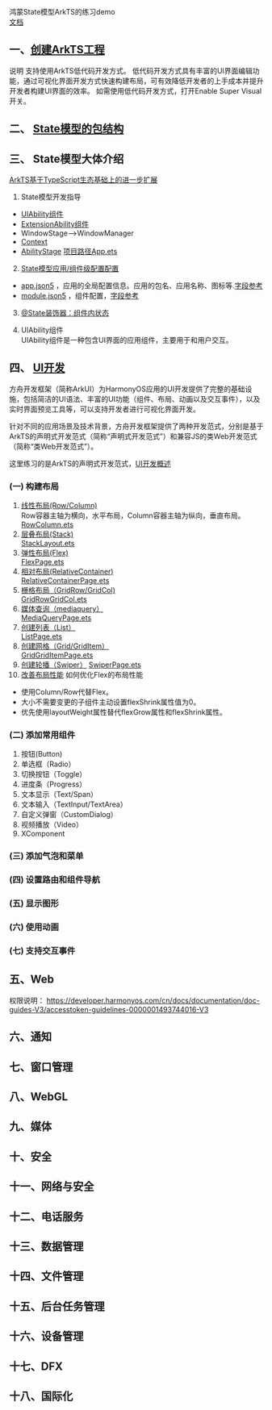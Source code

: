 鸿蒙State模型ArkTS的练习demo   
[文档](https://developer.harmonyos.com/cn/docs/documentation/doc-guides-V3/stage-model-development-overview-0000001427744552-V3)

## 一、[创建ArkTS工程](https://developer.harmonyos.com/cn/docs/documentation/doc-guides-V3/start-with-ets-stage-0000001477980905-V3)

说明
支持使用ArkTS低代码开发方式。
低代码开发方式具有丰富的UI界面编辑功能，通过可视化界面开发方式快速构建布局，可有效降低开发者的上手成本并提升开发者构建UI界面的效率。
如需使用低代码开发方式，打开Enable Super Visual开关。

## 二、 [State模型的包结构](https://developer.harmonyos.com/cn/docs/documentation/doc-guides-V3/application-package-structure-stage-0000001478061425-V3)

## 三、 State模型大体介绍

[ArkTS基于TypeScript生态基础上的进一步扩展](https://developer.harmonyos.com/cn/docs/documentation/doc-guides-V3/arkts-get-started-0000001504769321-V3)

1. State模型开发指导

* [UIAbility组件](https://developer.harmonyos.com/cn/docs/documentation/doc-guides-V3/uiability-overview-0000001477980929-V3)
* [ExtensionAbility组件](https://developer.harmonyos.com/cn/docs/documentation/doc-guides-V3/4_3extensionability_u7ec4_u4ef6-0000001478340873-V3)
* WindowStage-->WindowManager
* [Context](https://developer.harmonyos.com/cn/docs/documentation/doc-guides-V3/application-context-stage-0000001427744560-V3)
* [ AbilityStage](https://developer.harmonyos.com/cn/docs/documentation/doc-guides-V3/abilitystage-0000001427584604-V3)
  [项目路径App.ets](entry%2Fsrc%2Fmain%2Fets%2Fpages%2FApp.ets)

2. [State模型应用/组件级配置配置](https://developer.harmonyos.com/cn/docs/documentation/doc-guides-V3/application-configuration-file-overview-stage-0000001428061460-V3)

* [app.json5](AppScope%2Fapp.json5)
  ，应用的全局配置信息。应用的包名、应用名称、图标等.[字段参考](https://developer.harmonyos.com/cn/docs/documentation/doc-guides-V3/app-configuration-file-0000001427584584-V3)
* [module.json5](entry%2Fsrc%2Fmain%2Fmodule.json5)
  ，组件配置，[字段参考](https://developer.harmonyos.com/cn/docs/documentation/doc-guides-V3/module-configuration-file-0000001427744540-V3)

3. [@State装饰器：组件内状态](https://developer.harmonyos.com/cn/docs/documentation/doc-guides-V3/arkts-state-0000001474017162-V3)

4. UIAbility组件  
   UIAbility组件是一种包含UI界面的应用组件，主要用于和用户交互。

## 四、 [UI开发](https://developer.harmonyos.com/cn/docs/documentation/doc-guides-V3/arkui-overview-0000001532577181-V3)

方舟开发框架（简称ArkUI）为HarmonyOS应用的UI开发提供了完整的基础设施，包括简洁的UI语法、丰富的UI功能（组件、布局、动画以及交互事件），以及实时界面预览工具等，可以支持开发者进行可视化界面开发。

针对不同的应用场景及技术背景，方舟开发框架提供了两种开发范式，分别是基于ArkTS的声明式开发范式（简称“声明式开发范式”）和兼容JS的类Web开发范式（简称“类Web开发范式”）。

这里练习的是ArkTS的声明式开发范式，[UI开发概述](https://developer.harmonyos.com/cn/docs/documentation/doc-guides-V3/arkts-ui-development-overview-0000001438467628-V3)
### (一) 构建布局
1. [线性布局(Row/Column)](https://developer.harmonyos.com/cn/docs/documentation/doc-guides-V3/arkts-layout-development-linear-0000001504125349-V3)    
Row容器主轴为横向，水平布局，Column容器主轴为纵向，垂直布局。
[RowColumn.ets](entry%2Fsrc%2Fmain%2Fets%2Fpages%2Flayout%2FRowColumn.ets)
2. [层叠布局(Stack)](https://developer.harmonyos.com/cn/docs/documentation/doc-guides-V3/arkts-layout-development-stack-layout-0000001454605342-V3)  
[StackLayout.ets](entry%2Fsrc%2Fmain%2Fets%2Fpages%2Flayout%2FStackLayout.ets)
3. [弹性布局(Flex)](https://developer.harmonyos.com/cn/docs/documentation/doc-guides-V3/arkts-layout-development-flex-layout-0000001504525013-V3)  
[FlexPage.ets](entry%2Fsrc%2Fmain%2Fets%2Fpages%2Flayout%2FFlexPage.ets)
4. [相对布局(RelativeContainer)](https://developer.harmonyos.com/cn/docs/documentation/doc-guides-V3/arkts-layout-development-relative-layout-0000001455042516-V3)  
[RelativeContainerPage.ets](entry%2Fsrc%2Fmain%2Fets%2Fpages%2Flayout%2FRelativeContainerPage.ets)
5. [栅格布局（GridRow/GridCol)](https://developer.harmonyos.com/cn/docs/documentation/doc-guides-V3/arkts-layout-development-grid-layout-0000001454765270-V3)  
[GridRowGridCol.ets](entry%2Fsrc%2Fmain%2Fets%2Fpages%2Flayout%2FGridRowGridCol.ets)  
6. [媒体查询（mediaquery）](https://developer.harmonyos.com/cn/docs/documentation/doc-guides-V3/arkts-layout-development-media-query-0000001454445606-V3)  
[MediaQueryPage.ets](entry%2Fsrc%2Fmain%2Fets%2Fpages%2FMediaQueryPage.ets)
7. [创建列表（List）](https://developer.harmonyos.com/cn/docs/documentation/doc-guides-V3/arkts-layout-development-create-list-0000001451074018-V3)  
[ListPage.ets](entry%2Fsrc%2Fmain%2Fets%2Fpages%2Flayout%2FListPage.ets)
8. [创建网格（Grid/GridItem）](https://developer.harmonyos.com/cn/docs/documentation/doc-guides-V3/arkts-layout-development-create-grid-0000001504486057-V3)  
[GridGridItemPage.ets](entry%2Fsrc%2Fmain%2Fets%2Fpages%2Flayout%2FGridGridItemPage.ets)
10. [创建轮播（Swiper）](https://developer.harmonyos.com/cn/docs/documentation/doc-guides-V3/arkts-layout-development-create-looping-0000001454931830-V3)
[SwiperPage.ets](entry%2Fsrc%2Fmain%2Fets%2Fpages%2Flayout%2FSwiperPage.ets)
11. [改善布局性能](https://developer.harmonyos.com/cn/docs/documentation/doc-guides-V3/arkts-layout-development-performance-boost-0000001450914106-V3)
如何优化Flex的布局性能
* 使用Column/Row代替Flex。
* 大小不需要变更的子组件主动设置flexShrink属性值为0。
* 优先使用layoutWeight属性替代flexGrow属性和flexShrink属性。

### (二) 添加常用组件
1. 按钮(Button)
2. 单选框（Radio）
3. 切换按钮（Toggle）
4. 进度条（Progress）
5. 文本显示（Text/Span）
6. 文本输入（TextInput/TextArea）
7. 自定义弹窗（CustomDialog）
8. 视频播放（Video）
9. XComponent
### (三) 添加气泡和菜单
### (四) 设置路由和组件导航
### (五) 显示图形
### (六) 使用动画
### (七) 支持交互事件

## 五、Web
权限说明：
https://developer.harmonyos.com/cn/docs/documentation/doc-guides-V3/accesstoken-guidelines-0000001493744016-V3
## 六、通知
## 七、窗口管理
## 八、WebGL
## 九、媒体
## 十、安全
## 十一、网络与安全
## 十二、电话服务
## 十三、数据管理
## 十四、文件管理
## 十五、后台任务管理
## 十六、设备管理
## 十七、DFX
## 十八、国际化










